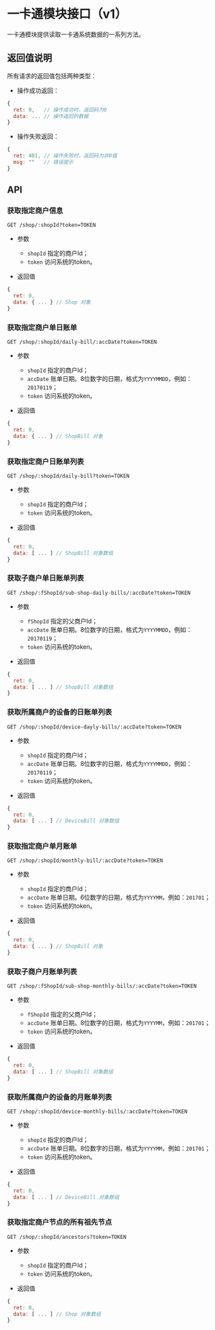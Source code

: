 # 一卡通模块接口（v1）
一卡通模块提供读取一卡通系统数据的一系列方法。

## 返回值说明
所有请求的返回值包括两种类型：

- 操作成功返回：

```javascript
{
  ret: 0,   // 操作成功时，返回码为0
  data: ... // 操作返回的数据
}
```

- 操作失败返回：

```javascript
{
  ret: 401, // 操作失败时，返回码为非0值
  msg: ""   // 错误提示
}
```

## API
### 获取指定商户信息
`GET /shop/:shopId?token=TOKEN`

- 参数
  - `shopId` 指定的商户Id；
  - `token` 访问系统的token。
  
- 返回值

```javascript
{
  ret: 0,
  data: { ... } // Shop 对象
}
```

### 获取指定商户单日账单
`GET /shop/:shopId/daily-bill/:accDate?token=TOKEN`

- 参数
  - `shopId` 指定的商户Id；
  - `accDate` 账单日期。8位数字的日期，格式为`YYYYMMDD`，例如：`20170119`；
  - `token` 访问系统的token。
  
- 返回值

```javascript
{
  ret: 0,
  data: { ... } // ShopBill 对象
}
```

### 获取指定商户日账单列表
`GET /shop/:shopId/daily-bill?token=TOKEN`

- 参数
  - `shopId` 指定的商户Id；
  - `token` 访问系统的token。
  
- 返回值

```javascript
{
  ret: 0,
  data: [ ... ] // ShopBill 对象数组
}
```

### 获取子商户单日账单列表
`GET /shop/:fShopId/sub-shop-daily-bills/:accDate?token=TOKEN`

- 参数
  - `fShopId` 指定的父商户Id；
  - `accDate` 账单日期。8位数字的日期，格式为`YYYYMMDD`，例如：`20170119`；
  - `token` 访问系统的token。
  
- 返回值

```javascript
{
  ret: 0,
  data: [ ... ] // ShopBill 对象数组
}
```
### 获取所属商户的设备的日账单列表
`GET /shop/:shopId/device-dayly-bills/:accDate?token=TOKEN`

- 参数
  - `shopId` 指定的商户Id；
  - `accDate` 账单日期。8位数字的日期，格式为`YYYYMMDD`，例如：`20170119`；
  - `token` 访问系统的token。
  
- 返回值

```javascript
{
  ret: 0,
  data: [ ... ] // DeviceBill 对象数组
}
```

### 获取指定商户单月账单
`GET /shop/:shopId/monthly-bill/:accDate?token=TOKEN`

- 参数
  - `shopId` 指定的商户Id；
  - `accDate` 账单日期。6位数字的日期，格式为`YYYYMM`，例如：`201701`；
  - `token` 访问系统的token。
  
- 返回值

```javascript
{
  ret: 0,
  data: { ... } // ShopBill 对象
}
```

### 获取子商户月账单列表
`GET /shop/:fShopId/sub-shop-monthly-bills/:accDate?token=TOKEN`

- 参数
  - `fShopId` 指定的父商户Id；
  - `accDate` 账单日期。8位数字的日期，格式为`YYYYMM`，例如：`201701`；
  - `token` 访问系统的token。

- 返回值

```javascript
{
  ret: 0,
  data: [ ... ] // ShopBill 对象数组
}
```
### 获取所属商户的设备的月账单列表
`GET /shop/:shopId/device-monthly-bills/:accDate?token=TOKEN`

- 参数
  - `shopId` 指定的商户Id；
  - `accDate` 账单日期。8位数字的日期，格式为`YYYYMM`，例如：`201701`；
  - `token` 访问系统的token。

- 返回值

```javascript
{
  ret: 0,
  data: [ ... ] // DeviceBill 对象数组
}
```

### 获取指定商户节点的所有祖先节点

`GET /shop/:shopId/ancestors?token=TOKEN`

- 参数
  - `shopId` 指定的商户Id；
  - `token` 访问系统的token。

- 返回值

```javascript
{
  ret: 0,
  data: [ ... ] // Shop 对象数组
}
```




